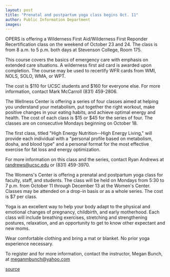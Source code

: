 ```yaml
---
layout: post
title: "Prenatal and postpartum yoga class begins Oct. 11"
author: Public Information Department
images:
---
```


OPERS is offering a Wilderness First Aid/Wilderness First Reponder Recertification class on the weekend of October 23 and 24. The class is from 8 a.m. to 5 p.m. both days at Stevenson College, Room 175.

This course covers the basics of emergency care with emphasis on extended care situations. A wilderness first aid card is awarded upon completion. The course may be used to recertify WFR cards from WMI, NOLS, SOLO, WMA, or WPT.

The cost is $110 for UCSC students and $160 for everyone else. For more information, contact Mark McCarroll (831) 459-2806.

The Wellness Center is offering a series of four classes aimed at helping you understand your metabolism, put together the right workout, make positive changes in your eating habits, and achieve optimal energy and health. The cost of each class is $15 or $45 for the series of four. The classes are on consecutive Mondays beginning on October 18.

The first class, titled "High Energy Nutrition--High Energy Living," will provide each individual with a "personal profile based on metabolism, dosha, and blood type" and a personal format for the most effective exercise for fat loss and energy optimization.

For more information on this class and the series, contact Ryan Andrews at [randrews@ucsc.edu][1] or (831) 459-3970.

The Womens's Center is offering a prenatal and postpartum yoga class for faculty, staff, and students. The class will be held on Mondays from 5:30 to 7 p.m. from October 11 through December 13 at the Women's Center. Classes may be attended on a drop-in basis or as a whole series. The cost is $7 per class.

Yoga is an excellent way to help your body adapt to the physical and emotional changes of pregnancy, childbirth, and early motherhood. Each class will include breathing exercises, stretching and strengthening postures, relaxation, and an opportunity to get to know other expectant and new moms.

Wear comfortable clothing and bring a mat or blanket. No prior yoga experience necessary.

To register and for more information, contact the instructor, Megan Bunch, at [meganmbunch@yahoo.com][2]

[1]: mailto:randrews@ucsc.edu
[2]: mailto:meganmbunch@yahoo.com

[source](http://www1.ucsc.edu/currents/04-05/10-11/brief-classes.asp "Permalink to brief-classes")
